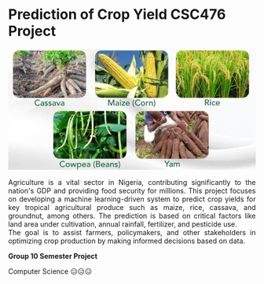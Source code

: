 # Prediction of Crop Yield CSC476 Project

<img src="cover.jpg">


<p align="justify">Agriculture is a vital sector in Nigeria, contributing significantly to the nation's GDP and providing food security for millions. This project focuses on developing a machine learning-driven system to predict crop yields for key tropical agricultural produce such as maize, rice, cassava, and groundnut, among others. The prediction is based on critical factors like land area under cultivation, annual rainfall, fertilizer, and pesticide use.<br>The goal is to assist farmers, policymakers, and other stakeholders in optimizing crop production by making informed decisions based on data.</p>

**Group 10 Semester Project**

Computer Science 😑😑😑